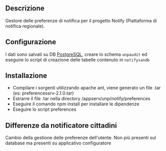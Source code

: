 ## Descrizione

Gestore delle preferenze di notifica per il progetto Notify (Piattaforma di notifica regionale).

## Configurazione

I dati sono salvati su DB [PostgreSQL](https://www.postgresql.org/), creare lo schema `unpaudit` ed eseguire lo script di creazione delle tabelle contenuto in `notifysandb` 

## Installazione

* Compilare i sorgenti utilizzando apache ant, viene generato un file .tar (es: preferencessrv-2.1.0.tar)
* Estrarre il file .tar nella directory /appserv/unp/notify/preferences
* Eseguire il comando npm install per installare le dipendenze
* Eseguire lo script preferences

## Differenze da notificatore cittadini
Cambio della gestione delle preferenze dell'utente. 
Non più presenti sul database ma presenti su applicativo configuratore